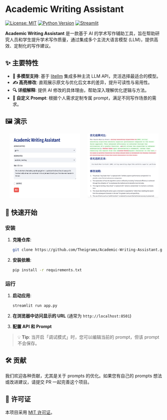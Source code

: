 # Academic Writing Assistant

[![License: MIT](https://img.shields.io/badge/License-MIT-blue.svg)](LICENSE)
[![Python Version](https://img.shields.io/badge/python-3.8%2B-blue)](https://www.python.org/downloads/release/python-380/)
[![Streamlit](https://img.shields.io/badge/Streamlit-%E2%AD%90-ff69b4)](https://streamlit.io)

**Academic Writing Assistant** 是一款基于 AI 的学术写作辅助工具，旨在帮助研究人员和学生提升学术写作质量，通过集成多个主流大语言模型 (LLM)，提供高效、定制化的写作建议。

## ✨ 主要特性

- **🧠 多模型支持**: 基于 [litellm](https://github.com/BerriAI/litellm) 集成多种主流 LLM API，灵活选择最适合的模型。
- **✍️ 高亮修改**: 直观展示原文与优化后文本的差异，提升可读性与易用性。
- **🔍 详细解释**: 提供 AI 修改的具体理由，帮助深入理解优化逻辑与方法。
- **🎯 自定义 Prompt**: 根据个人需求定制专属 prompt，满足不同写作场景的需求。

## 🖼️ 演示

<div style="display: flex; justify-content: space-around;">
  <img src="images/input_image.png" alt="输入界面" style="width: 45%;">
  <img src="images/output_image.png" alt="输出结果" style="width: 45%;">
</div>

## 🚀 快速开始

### 安装

1. **克隆仓库**:

   ```bash
   git clone https://github.com/Theigrams/Academic-Writing-Assistant.git
   ```

2. **安装依赖**:

   ```bash
   pip install -r requirements.txt
   ```

### 运行

1. **启动应用**:

   ```bash
   streamlit run app.py
   ```

2. **在浏览器中访问显示的 URL** (通常为 `http://localhost:8501`)

3. **配置 API 和 Prompt**

> 💡 **Tip**: 当开启「调试模式」时，您可以编辑当前的 prompt，但该 prompt 不会保存。

## 🛠️ 贡献

我们欢迎各种贡献，尤其是关于 prompts 的优化。如果您有自己的 prompts 想法或改进建议，请提交 PR 一起完善这个项目。

## 📄 许可证

本项目采用 [MIT 许可证](LICENSE)。
